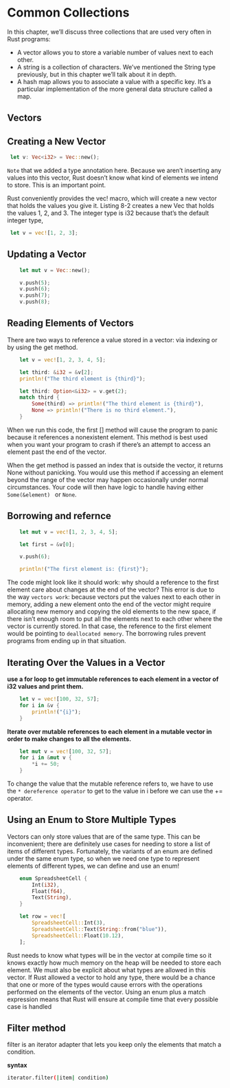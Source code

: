 # Common Collections

In this chapter, we’ll discuss three collections that are used very often in Rust programs:

- A vector allows you to store a variable number of values next to each other.
- A string is a collection of characters. We’ve mentioned the String type previously, but in this chapter we’ll talk about it in depth.
- A hash map allows you to associate a value with a specific key. It’s a particular implementation of the more general data structure called a map.

## Vectors

## Creating a New Vector

```rust
 let v: Vec<i32> = Vec::new();
 ```

 ``Note`` that we added a type annotation here. Because we aren’t inserting any values into this vector, Rust doesn’t know what kind of elements we intend to store. This is an important point.

 Rust conveniently provides the vec! macro, which will create a new vector that holds the values you give it. Listing 8-2 creates a new Vec<i32> that holds the values 1, 2, and 3. The integer type is i32 because that’s the default integer type,

 ```rust
  let v = vec![1, 2, 3];
```

## Updating a Vector

```rust
    let mut v = Vec::new();

    v.push(5);
    v.push(6);
    v.push(7);
    v.push(8);
```

## Reading Elements of Vectors

There are two ways to reference a value stored in a vector: via indexing or by using the get method.

```rust
    let v = vec![1, 2, 3, 4, 5];

    let third: &i32 = &v[2];
    println!("The third element is {third}");

    let third: Option<&i32> = v.get(2);
    match third {
        Some(third) => println!("The third element is {third}"),
        None => println!("There is no third element."),
    }
```

When we run this code, the first [] method will cause the program to panic because it references a nonexistent element. This method is best used when you want your program to crash if there’s an attempt to access an element past the end of the vector.

When the get method is passed an index that is outside the vector, it returns None without panicking. You would use this method if accessing an element beyond the range of the vector may happen occasionally under normal circumstances. Your code will then have logic to handle having either ``Some(&element) `` or ``None``.

## Borrowing and refernce

```rust
    let mut v = vec![1, 2, 3, 4, 5];

    let first = &v[0];

    v.push(6);

    println!("The first element is: {first}");
```

The code might look like it should work: why should a reference to the first element care about changes at the end of the vector? This error is due to the way ``vectors work``: because vectors put the values next to each other in memory, adding a new element onto the end of the vector might require allocating new memory and copying the old elements to the new space, if there isn’t enough room to put all the elements next to each other where the vector is currently stored. In that case, the reference to the first element would be pointing to ``deallocated memory``. The borrowing rules prevent programs from ending up in that situation.

## Iterating Over the Values in a Vector

**use a for loop to get immutable references to each element in a vector of i32 values and print them.**

```rust
    let v = vec![100, 32, 57];
    for i in &v {
        println!("{i}");
    }
```

**Iterate over mutable references to each element in a mutable vector in order to make changes to all the elements.**

```rust
    let mut v = vec![100, 32, 57];
    for i in &mut v {
        *i += 50;
    }
```

To change the value that the mutable reference refers to, we have to use the ``* dereference operator`` to get to the value in i before we can use the += operator. 

## Using an Enum to Store Multiple Types

Vectors can only store values that are of the same type. This can be inconvenient; there are definitely use cases for needing to store a list of items of different types. Fortunately, the variants of an enum are defined under the same enum type, so when we need one type to represent elements of different types, we can define and use an enum!

```rust
    enum SpreadsheetCell {
        Int(i32),
        Float(f64),
        Text(String),
    }

    let row = vec![
        SpreadsheetCell::Int(3),
        SpreadsheetCell::Text(String::from("blue")),
        SpreadsheetCell::Float(10.12),
    ];
```

Rust needs to know what types will be in the vector at compile time so it knows exactly how much memory on the heap will be needed to store each element. We must also be explicit about what types are allowed in this vector. If Rust allowed a vector to hold any type, there would be a chance that one or more of the types would cause errors with the operations performed on the elements of the vector. Using an enum plus a match expression means that Rust will ensure at compile time that every possible case is handled


## Filter method
filter is an iterator adapter that lets you keep only the elements that match a condition.

**syntax**

```bash
iterator.filter(|item| condition)
```

